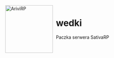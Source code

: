 <img width="150" height="150" align="left" style="float: left; margin: 0 10px 0 0;" alt="AriviRP" src="https://i.imgur.com/k6ZzhPM.png">  

# wedki

Paczka serwera SativaRP
<p></p>


